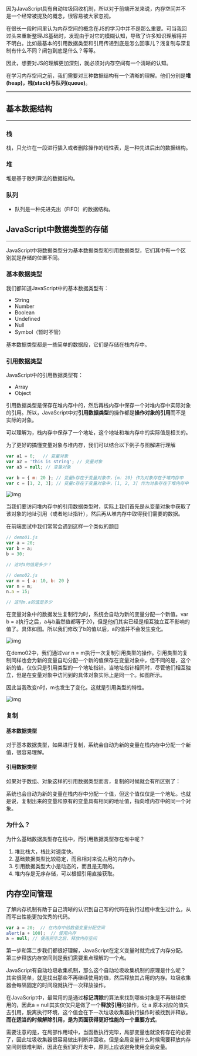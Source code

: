  因为JavaScript具有自动垃圾回收机制，所以对于前端开发来说，内存空间并不是一个经常被提及的概念，很容易被大家忽视。

在很长一段时间里认为内存空间的概念在JS的学习中并不是那么重要。可当我回过头来重新整理JS基础时，发现由于对它的模糊认知，导致了许多知识理解得并不明白。比如最基本的引用数据类型和引用传递到底是怎么回事儿？浅复制与深复制有什么不同？闭包到底是什么？等等。

因此，想要对JS的理解更加深刻，就必须对内存空间有一个清晰的认知。

在学习内存空间之前，我们需要对三种数据结构有一个清晰的理解。他们分别是**堆(heap)，栈(stack)与队列(queue)**。



------

## 基本数据结构

------

### 栈

栈，只允许在一段进行插入或者删除操作的线性表，是一种先进后出的数据结构。

### 堆

堆是基于散列算法的数据结构。

### 队列

- 队列是一种先进先出（FIFO）的数据结构。



## JavaScript中数据类型的存储

------

JavaScript中将数据类型分为基本数据类型和引用数据类型，它们其中有一个区别就是存储的位置不同。

### 基本数据类型

我们都知道JavaScript中的基本数据类型有：

- String
- Number
- Boolean
- Undefined
- Null
- Symbol（暂时不管）

基本数据类型都是一些简单的数据段，它们是存储在栈内存中。



### 引用数据类型

JavaScript中的引用数据类型有：

- Array
- Object

引用数据类型是保存在堆内存中的，然后再栈内存中保存一个对堆内存中实际对象的引用。所以，JavaScript中对**引用数据类型**的操作都是**操作对象的引用**而不是实际的对象。

可以理解为，栈内存中保存了一个地址，这个地址和堆内存中的实际值是相关的。



为了更好的搞懂变量对象与堆内存，我们可以结合以下例子与图解进行理解

```javascript
var a1 = 0;   // 变量对象
var a2 = 'this is string'; // 变量对象
var a3 = null; // 变量对象

var b = { m: 20 }; // 变量b存在于变量对象中，{m: 20} 作为对象存在于堆内存中
var c = [1, 2, 3]; // 变量c存在于变量对象中，[1, 2, 3] 作为对象存在于堆内存中
```

![img](https://cdn.nlark.com/yuque/0/2022/png/33579416/1666485574958-27842d70-0a86-4821-8076-4ae0cb33e5cb.png)



当我们要访问堆内存中的引用数据类型时，实际上我们首先是从变量对象中获取了该对象的地址引用（或者地址指针），然后再从堆内存中取得我们需要的数据。



在前端面试中我们常常会遇到这样一个类似的题目

```javascript
// demo01.js
var a = 20;
var b = a;
b = 30;

// 这时a的值是多少？
```



```javascript
// demo02.js
var m = { a: 10, b: 20 }
var n = m;
n.a = 15;

// 这时m.a的值是多少
```



在变量对象中的数据发生复制行为时，系统会自动为新的变量分配一个新值。var b = a执行之后，a与b虽然值都等于20，但是他们其实已经是相互独立互不影响的值了。具体如图。所以我们修改了b的值以后，a的值并不会发生变化。

![img](https://cdn.nlark.com/yuque/0/2022/png/33579416/1666485748391-8e023240-b89e-4bde-adc8-85cef4dc8837.png)





在demo02中，我们通过var n = m执行一次复制引用类型的操作。引用类型的复制同样也会为新的变量自动分配一个新的值保存在变量对象中，但不同的是，这个新的值，仅仅只是引用类型的一个地址指针。当地址指针相同时，尽管他们相互独立，但是在变量对象中访问到的具体对象实际上是同一个。如图所示。

因此当我改变n时，m也发生了变化。这就是引用类型的特性。

![img](https://cdn.nlark.com/yuque/0/2022/png/33579416/1666485783805-8a2fce1b-0248-440e-9610-ad5b70fd9192.png)





### 复制



#### 基本数据类型

对于基本数据类型，如果进行复制，系统会自动为新的变量在栈内存中分配一个新值，很容易理解。

#### 引用数据类型

如果对于数组、对象这样的引用数据类型而言，复制的时候就会有所区别了：

系统也会自动为新的变量在栈内存中分配一个值，但这个值仅仅是一个地址。也就是说，复制出来的变量和原有的变量具有相同的地址值，指向堆内存中的同一个对象。



### 为什么？

为什么基础数据类型存在栈中，而引用数据类型存在堆中呢？

1. 堆比栈大，栈比对速度快。
2. 基础数据类型比较稳定，而且相对来说占用的内存小。
3. 引用数据类型大小是动态的，而且是无限的。
4. 堆内存是无序存储，可以根据引用直接获取。





## 内存空间管理



了解内存机制有助于自己清晰的认识到自己写的代码在执行过程中发生过什么，从而写出性能更加优秀的代码。



```javascript
var a = 20;  // 在内存中给数值变量分配空间
alert(a + 100);  // 使用内存
a = null; // 使用完毕之后，释放内存空间
```



第一步和第二步我们都很好理解，JavaScript在定义变量时就完成了内存分配。第三步释放内存空间则是我们需要重点理解的一个点。



JavaScript有自动垃圾收集机制，那么这个自动垃圾收集机制的原理是什么呢？其实很简单，就是找出那些不再继续使用的值，然后释放其占用的内存。垃圾收集器会每隔固定的时间段就执行一次释放操作。



在JavaScript中，最常用的是通过**标记清除**的算法来找到哪些对象是不再继续使用的，因此a = null其实仅仅只是做了一个**释放引用**的操作，让 a 原本对应的值失去引用，脱离执行环境，这个值会在下一次垃圾收集器执行操作时被找到并释放。**而在适当的时候解除引用，是为页面获得更好性能的一个重要方式**。


需要注意的是，在局部作用域中，当函数执行完毕，局部变量也就没有存在的必要了，因此垃圾收集器很容易做出判断并回收。但是全局变量什么时候需要释放内存空间则很难判断，因此在我们的开发中，原则上应该避免使用全局变量。


